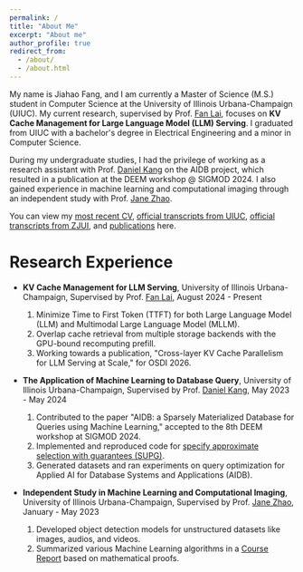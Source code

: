 ```yaml
---
permalink: /
title: "About Me"
excerpt: "About me"
author_profile: true
redirect_from: 
  - /about/
  - /about.html
---
```


My name is Jiahao Fang, and I am currently a Master of Science (M.S.) student in Computer Science at the University of Illinois Urbana-Champaign (UIUC). My current research, supervised by Prof. [Fan Lai](https://www.fanlai.me/), focuses on **KV Cache Management for Large Language Model (LLM) Serving**. I graduated from UIUC with a bachelor's degree in Electrical Engineering and a minor in Computer Science.

During my undergraduate studies, I had the privilege of working as a research assistant with Prof. [Daniel Kang](https://ddkang.github.io/) on the AIDB project, which resulted in a publication at the DEEM workshop @ SIGMOD 2024. I also gained experience in machine learning and computational imaging through an independent study with Prof. [Jane Zhao](https://zhizhenz.ece.illinois.edu/).

You can view my [most recent CV](https://JiahaoFang77.github.io/files/Jiahao_Fang_CV.pdf), [official transcripts from UIUC](https://JiahaoFang77.github.io/files/Jiahao_Fang_UIUC_Unofficial_Transcript.pdf), [official transcripts from ZJUI](https://JiahaoFang77.github.io/files/Jiahao_Fang_ZJUI_Official_Transcript.pdf), and [publications](https://jiahaofang77.github.io/publications/) here.

Research Experience
======
- **KV Cache Management for LLM Serving**, University of Illinois Urbana-Champaign, Supervised by Prof. [Fan Lai](https://fanlai.net/), August 2024 - Present
  1.  Minimize Time to First Token (TTFT) for both Large Language Model (LLM) and Multimodal Large Language Model (MLLM).
  2.  Overlap cache retrieval from multiple storage backends with the GPU-bound recomputing prefill.
  3.  Working towards a publication, "Cross-layer KV Cache Parallelism for LLM Serving at Scale," for OSDI 2026.

- **The Application of Machine Learning to Database Query**, University of Illinois Urbana-Champaign, Supervised by Prof. [Daniel Kang](https://ddkang.github.io/), May 2023 - May 2024
  1.  Contributed to the paper "AIDB: a Sparsely Materialized Database for Queries using Machine Learning," accepted to the 8th DEEM workshop at SIGMOD 2024.
  2.  Implemented and reproduced code for [specify approximate selection with guarantees (SUPG)](https://github.com/JiahaoFang77/supg).
  3.  Generated datasets and ran experiments on query optimization for Applied AI for Database Systems and Applications (AIDB).

- **Independent Study in Machine Learning and Computational Imaging**, University of Illinois Urbana-Champaign, Supervised by Prof. [Jane Zhao](https://zhizhenz.ece.illinois.edu/), January - May 2023
  1.  Developed object detection models for unstructured datasets like images, audios, and videos.
  2.  Summarized various Machine Learning algorithms in a [Course Report](https://github.com/JiahaoFang77/397_23_Spring) based on mathematical proofs.
